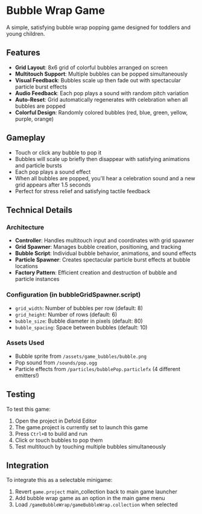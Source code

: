 # Bubble Wrap Game

A simple, satisfying bubble wrap popping game designed for toddlers and young children.

## Features

- **Grid Layout**: 8x6 grid of colorful bubbles arranged on screen
- **Multitouch Support**: Multiple bubbles can be popped simultaneously
- **Visual Feedback**: Bubbles scale up then fade out with spectacular particle burst effects
- **Audio Feedback**: Each pop plays a sound with random pitch variation
- **Auto-Reset**: Grid automatically regenerates with celebration when all bubbles are popped
- **Colorful Design**: Randomly colored bubbles (red, blue, green, yellow, purple, orange)

## Gameplay

- Touch or click any bubble to pop it
- Bubbles will scale up briefly then disappear with satisfying animations and particle bursts
- Each pop plays a sound effect
- When all bubbles are popped, you'll hear a celebration sound and a new grid appears after 1.5 seconds
- Perfect for stress relief and satisfying tactile feedback

## Technical Details

### Architecture
- **Controller**: Handles multitouch input and coordinates with grid spawner
- **Grid Spawner**: Manages bubble creation, positioning, and tracking
- **Bubble Script**: Individual bubble behavior, animations, and sound effects
- **Particle Spawner**: Creates spectacular particle burst effects at bubble locations
- **Factory Pattern**: Efficient creation and destruction of bubble and particle instances

### Configuration (in bubbleGridSpawner.script)
- `grid_width`: Number of bubbles per row (default: 8)
- `grid_height`: Number of rows (default: 6) 
- `bubble_size`: Bubble diameter in pixels (default: 80)
- `bubble_spacing`: Space between bubbles (default: 10)

### Assets Used
- Bubble sprite from `/assets/game_bubbles/bubble.png`
- Pop sound from `/sounds/pop.ogg`
- Particle effects from `/particles/bubblePop.particlefx` (4 different emitters!)

## Testing

To test this game:
1. Open the project in Defold Editor
2. The game.project is currently set to launch this game
3. Press `Ctrl+B` to build and run
4. Click or touch bubbles to pop them
5. Test multitouch by touching multiple bubbles simultaneously

## Integration

To integrate this as a selectable minigame:
1. Revert `game.project` main_collection back to main game launcher
2. Add bubble wrap game as an option in the main game menu
3. Load `/gameBubbleWrap/gameBubbleWrap.collection` when selected
